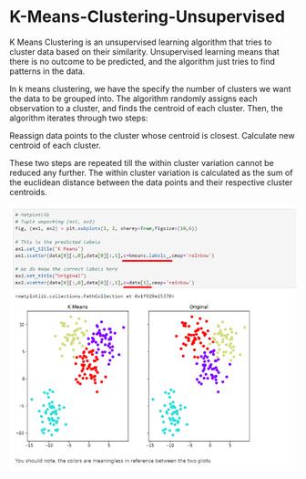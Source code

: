 # K-Means-Clustering-Unsupervised

K Means Clustering is an unsupervised learning algorithm that tries to cluster data based on their similarity. Unsupervised learning means that there is no outcome to be predicted, and the algorithm just tries to find patterns in the data. 

In k means clustering, we have the specify the number of clusters we want the data to be grouped into. The algorithm randomly assigns each observation to a cluster, and finds the centroid of each cluster. Then, the algorithm iterates through two steps: 

Reassign data points to the cluster whose centroid is closest. Calculate new centroid of each cluster. 

These two steps are repeated till the within cluster variation cannot be reduced any further. The within cluster variation is calculated as the sum of the euclidean distance between the data points and their respective cluster centroids.

![1-Logo](Images/kmeans-blobs.png)
